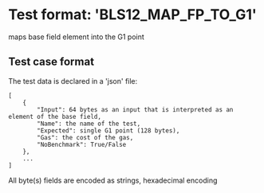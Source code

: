 # Test format: 'BLS12_MAP_FP_TO_G1'

maps base field element into the G1 point

## Test case format

The test data is declared in a 'json' file:

```
[
    {
        "Input": 64 bytes as an input that is interpreted as an element of the base field,
        "Name": the name of the test,
        "Expected": single G1 point (128 bytes),
        "Gas": the cost of the gas,
        "NoBenchmark": True/False
    },
    ...
]
```

All byte(s) fields are encoded as strings, hexadecimal encoding
